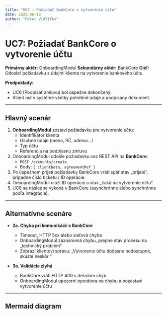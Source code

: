 ```yaml
---
title: "UC7 – Požiadať BankCore o vytvorenie účtu"
date: 2025-06-18
author: "Peter Vidlička"
---
```


# UC7: Požiadať BankCore o vytvorenie účtu

**Primárny aktér:** OnboardingModul
**Sekundárny aktér:** BankCore
**Cieľ:** Odoslať požiadavku s údajmi klienta na vytvorenie bankového účtu.

**Predpoklady:**
- UC6 (Podpísať zmluvu) bol úspešne dokončený.
- Klient má v systéme všetky potrebné údaje a podpísaný dokument.

---

## Hlavný scenár

1. **OnboardingModul** zostaví požiadavku pre vytvorenie účtu:
   - Identifikátor klienta
   - Osobné údaje (meno, RČ, adresa...)
   - Typ účtu
   - Referencia na podpísanú zmluvu
2. OnboardingModul odošle požiadavku cez REST API na **BankCore**:
   - `POST /accounts/create`
   - Body: `{ clientData, agreementRef }`
3. Po úspešnom prijatí požiadavky BankCore vráti späť stav „prijaté“, prípadne číslo ticketu / ID operácie.
4. OnboardingModul uloží ID operácie a stav „čaká na vytvorenie účtu“.
5. UC8 sa následne vykoná v BankCore (asynchrónne alebo synchrónne podľa integrácie).

---

## Alternatívne scenáre

- **2a. Chyba pri komunikácii s BankCore**
  - Timeout, HTTP 5xx alebo sieťová chyba
  - OnboardingModul zaznamená chybu, prepne stav procesu na „technický problém“
  - Zobrazí klientovi správu: „Vytvorenie účtu dočasne nedostupné, skúste neskôr.“

- **3a. Validácia zlyhá**
  - BankCore vráti HTTP 400 s detailom chýb
  - OnboardingModul upozorní operátora na chybu a pozastaví vytvorenie účtu

---

## Mermaid diagram
